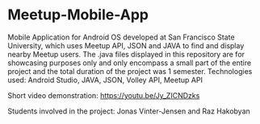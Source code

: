 # Meetup-Mobile-App
Mobile Application for Android OS developed at San Francisco State University, which uses Meetup API, JSON and JAVA to find and display nearby Meetup users. The .java files displayed in this repository are for showcasing purposes only and only encompass a small part of the entire project and the total duration of the project was 1 semester. 
Technologies used: Android Studio, JAVA, JSON, Volley API, Meetup API

Short video demonstration: https://youtu.be/Jy_ZICNDzks

Students involved in the project: Jonas Vinter-Jensen and Raz Hakobyan

